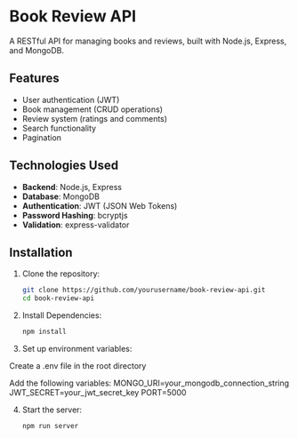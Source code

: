 # Book Review API

A RESTful API for managing books and reviews, built with Node.js, Express, and MongoDB.

## Features

- User authentication (JWT)
- Book management (CRUD operations)
- Review system (ratings and comments)
- Search functionality
- Pagination

## Technologies Used

- **Backend**: Node.js, Express
- **Database**: MongoDB
- **Authentication**: JWT (JSON Web Tokens)
- **Password Hashing**: bcryptjs
- **Validation**: express-validator

## Installation

1. Clone the repository:
   ```bash
   git clone https://github.com/yourusername/book-review-api.git
   cd book-review-api

2. Install Dependencies:
   ```bash
   npm install

3. Set up environment variables:

  Create a .env file in the root directory

  Add the following variables:
   MONGO_URI=your_mongodb_connection_string
   JWT_SECRET=your_jwt_secret_key
   PORT=5000

4. Start the server:
   ```bash
   npm run server
